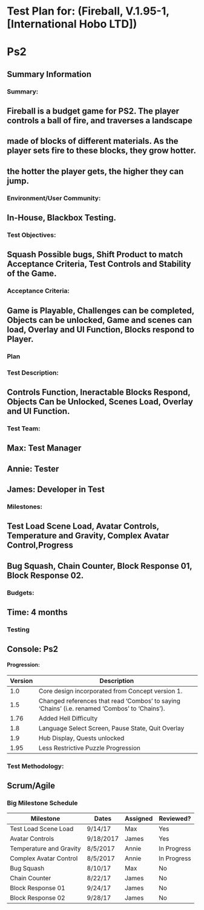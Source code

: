 
# Test Plan for: (Fireball, V.1.95-1, [International Hobo LTD])
# Ps2

## Summary Information
### Summary:
## Fireball is a budget game for PS2. The player controls a ball of fire, and traverses a landscape 
## made of blocks of different materials. As the player sets fire to these blocks, they grow hotter.
## the hotter the player gets, the higher they can jump.

### Environment/User Community: 
## In-House, Blackbox Testing.

### Test Objectives:
## Squash Possible bugs, Shift Product to match Acceptance Criteria, Test Controls and Stability of the Game. 

### Acceptance Criteria:
## Game is Playable, Challenges can be completed, Objects can be unlocked, Game and scenes can load, Overlay and UI Function, Blocks respond to Player. 
####
### Plan
### Test Description:
## Controls Function, Ineractable Blocks Respond, Objects Can be Unlocked, Scenes Load, Overlay and UI Function. 

### Test Team:
## Max: Test Manager
## Annie: Tester
## James: Developer in Test

### Milestones:
## Test Load Scene Load, Avatar Controls, Temperature and Gravity, Complex Avatar Control,Progress
## Bug Squash, Chain Counter, Block Response 01, Block Response 02.

### Budgets:
## Time: 4 months

### Testing
## Console: Ps2

#### Progression:
Version | Description 
------------ | ------------- 
1.0 | Core design incorporated from Concept version 1.
1.5 | Changed references that read ‘Combos’ to saying ‘Chains’ (i.e. renamed ‘Combos’ to ‘Chains’).
1.76 | Added Hell Difficulty
1.8 | Language Select Screen, Pause State, Quit Overlay
1.9 | Hub Display, Quests unlocked
1.95 | Less Restrictive Puzzle Progression

### Test Methodology:
## Scrum/Agile

### Big Milestone Schedule

Milestone | Dates | Assigned | Reviewed?
------------ | ------------- | ------------- | -------------
Test Load Scene Load | 9/14/17 | Max | Yes
Avatar Controls | 9/18/2017 | James | Yes
Temperature and Gravity | 8/5/2017 | Annie | In Progress
Complex Avatar Control | 8/5/2017 | Annie | In Progress
Bug Squash | 8/10/17 | Max | No
Chain Counter | 8/22/17 | James | No
Block Response 01 | 9/24/17| James | No
Block Response 02 | 9/28/17| James | No



